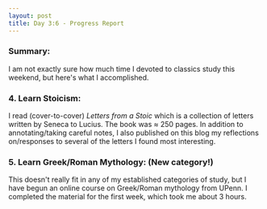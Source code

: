 ```yaml
---
layout: post
title: Day 3:6 - Progress Report
---
```


### Summary:

I am not exactly sure how much time I devoted to classics study this weekend, but here's what I accomplished.

### 4. Learn Stoicism:
I read (cover-to-cover) *Letters from a Stoic* which is a collection of letters written by Seneca to Lucius. The book was ≈ 250 pages. In addition to annotating/taking careful notes, I also published on this blog my reflections on/responses to several of the letters I found most interesting.

### 5. Learn Greek/Roman Mythology: (New category!)
This doesn't really fit in any of my established categories of study, but I have begun an online course on Greek/Roman mythology from UPenn. I completed the material for the first week, which took me about 3 hours.

